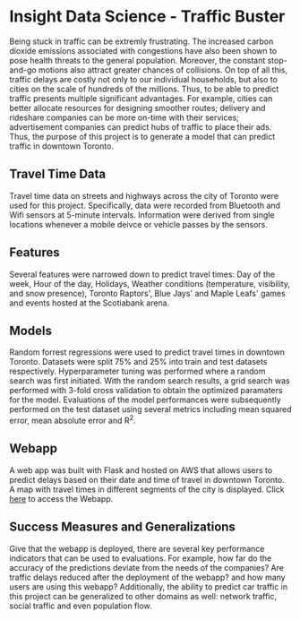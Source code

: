 # Insight Data Science - Traffic Buster
Being stuck in traffic can be extremly frustrating. The increased carbon dioxide emissions associated with congestions have also been shown to pose health threats to the general population. Moreover, the constant stop-and-go motions also attract greater chances of collisions. On top of all this, traffic delays are costly not only to our individual households, but also to cities on the scale of hundreds of the millions. Thus, to be able to predict traffic presents multiple significant advantages. For example, cities can better allocate resources for designing smoother routes; delivery and rideshare companies can be more on-time with their services; advertisement companies can predict hubs of traffic to place their ads. Thus, the purpose of this project is to generate a model that can predict traffic in downtown Toronto.

## Travel Time Data 
Travel time data on streets and highways across the city of Toronto were used for this project. Specifically, data were recorded from Bluetooth and Wifi sensors at 5-minute intervals. Information were derived from single locations whenever a mobile deivce or vehicle passes by the sensors.

## Features
Several features were narrowed down to predict travel times: Day of the week, Hour of the day, Holidays, Weather conditions (temperature, visibility, and snow presence), Toronto Raptors', Blue Jays' and Maple Leafs' games and events hosted at the Scotiabank arena. 

## Models
Random forrest regressions were used to predict travel times in downtown Toronto. Datasets were split 75% and 25% into train and test datasets respectively. Hyperparameter tuning was performed where a random search was first initiated. With the random search results, a grid search was performed with 3-fold cross validation to obtain the optimized paramaters for the model. Evaluations of the model performances were subsequently performed on the test dataset using several metrics including mean squared error, mean absolute error and R<sup>2</sup>.

## Webapp
A web app was built with Flask and hosted on AWS that allows users to predict delays based on their date and time of travel in downtown Toronto. A map with travel times in different segments of the city is displayed. Click [here](http://www.torontotrafficforecast.com) to access the Webapp.

## Success Measures and Generalizations 
Give that the webapp is deployed, there are several key performance indicators that can be used to evaluations. For example, how far do the accuracy of the predictions deviate from the needs of the companies? Are traffic delays reduced after the deployment of the webapp? and how many users are using this webapp? Additionally, the ability to predict car traffic in this project can be generalized to other domains as well: network traffic, social traffic and even population flow. 
